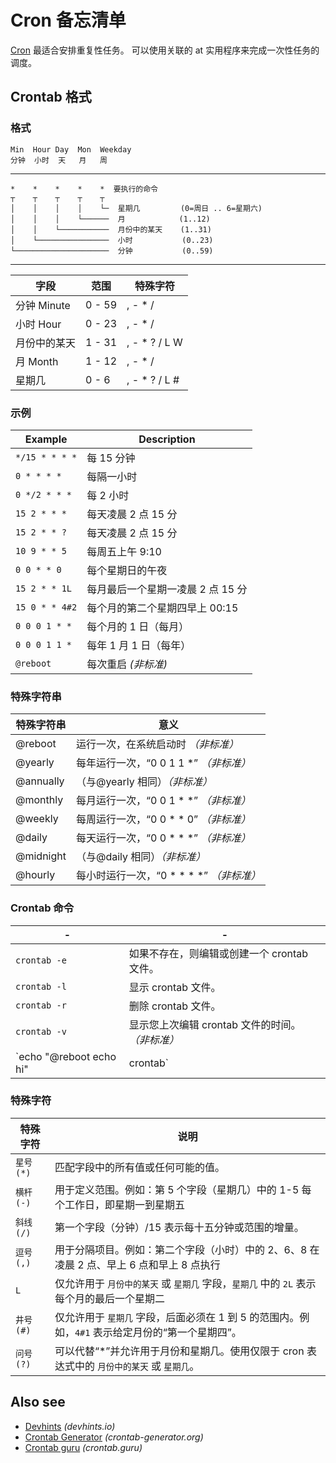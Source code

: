 Cron 备忘清单
===


[Cron](https://en.wikipedia.org/wiki/Cron) 最适合安排重复性任务。 可以使用关联的 at 实用程序来完成一次性任务的调度。

Crontab 格式
------
<!--rehype:body-class=cols-2-->

### 格式

```
Min  Hour Day  Mon  Weekday
分钟  小时  天   月   周
```

-------

```
*    *    *    *    *  要执行的命令
┬    ┬    ┬    ┬    ┬
│    │    │    │    └─  星期几         (0=周日 .. 6=星期六)
│    │    │    └──────  月            (1..12)
│    │    └───────────  月份中的某天    (1..31)
│    └────────────────  小时           (0..23)
└─────────────────────  分钟           (0..59)
```

------

| 字段          | 范围   | 特殊字符             |
|--------------|--------|--------------------|
| 分钟 Minute   | 0 - 59 | , - * /            |
| 小时 Hour     | 0 - 23 | , - * /            |
| 月份中的某天   | 1 - 31 | , - * ? / L W      |
| 月 Month     | 1 - 12 | , - * /            |
| 星期几        | 0 - 6  | , - * ? / L #      |
<!--rehype:className=show-header -->


### 示例

| Example        | Description            |
|----------------|------------------------|
| `*/15 * * * *` | 每 15 分钟   |
| `0 * * * *`    | 每隔一小时   |
| `0 */2 * * *`  | 每 2 小时   |
| `15 2 * * *`   | 每天凌晨 2 点 15 分   |
| `15 2 * * ?`   | 每天凌晨 2 点 15 分   |
| `10 9 * * 5`   | 每周五上午 9:10   |
| `0 0 * * 0`    | 每个星期日的午夜   |
| `15 2 * * 1L`  | 每月最后一个星期一凌晨 2 点 15 分   |
| `15 0 * * 4#2` | 每个月的第二个星期四早上 00:15   |
| `0 0 0 1 * *`  | 每个月的 1 日（每月）   |
| `0 0 0 1 1 *`  | 每年 1 月 1 日（每年）   |
| `@reboot`      | 每次重启 _(非标准)_   |


### 特殊字符串

| 特殊字符串       | 意义                                            |
|----------------|----------------------------------------------------|
| @reboot        | 运行一次，在系统启动时 _（非标准）_ |
| @yearly        | 每年运行一次，“0 0 1 1 *” _（非标准）_ |
| @annually      | （与@yearly 相同）_（非标准）_ |
| @monthly       | 每月运行一次，“0 0 1 * *” _（非标准）_ |
| @weekly        | 每周运行一次，“0 0 * * 0” _（非标准）_ |
| @daily         | 每天运行一次，“0 0 * * *” _（非标准）_ |
| @midnight      | （与@daily 相同）_（非标准）_ |
| @hourly        | 每小时运行一次，“0 * * * *” _（非标准）_ |
<!--rehype:className=show-header -->


### Crontab 命令

| -            | -                                           |
|--------------|---------------------------------------------|
| `crontab -e` | 如果不存在，则编辑或创建一个 crontab 文件。       |
| `crontab -l` | 显示 crontab 文件。 |
| `crontab -r` | 删除 crontab 文件。 |
| `crontab -v` | 显示您上次编辑 crontab 文件的时间。 _（非标准）_ |
| `echo "@reboot echo hi" | crontab` | 轻松添加任务 |


### 特殊字符
<!--rehype:wrap-class=col-span-2-->

| 特殊字符             | 说明 |
|---------------------|------------|
`星号(*)`  | 匹配字段中的所有值或任何可能的值。
`横杆(-)`  | 用于定义范围。例如：第 5 个字段（星期几）中的 1-5 每个工作日，即星期一到星期五
`斜线 (/)` | 第一个字段（分钟）/15 表示每十五分钟或范围的增量。
`逗号(,)`  | 用于分隔项目。例如：第二个字段（小时）中的 2、6、8 在凌晨 2 点、早上 6 点和早上 8 点执行
`L`       | 仅允许用于 `月份中的某天` 或 `星期几` 字段，`星期几` 中的 `2L` 表示每个月的最后一个星期二
`井号 (#)` | 仅允许用于 `星期几` 字段，后面必须在 1 到 5 的范围内。例如，`4#1` 表示给定月份的“第一个星期四”。
`问号(?)`  | 可以代替“*”并允许用于月份和星期几。使用仅限于 cron 表达式中的 `月份中的某天` 或 `星期几`。
<!--rehype:className=show-header -->


## Also see

* [Devhints](https://devhints.io/cron) _(devhints.io)_
* [Crontab Generator](https://crontab-generator.org/) _(crontab-generator.org)_
* [Crontab guru](https://crontab.guru/) _(crontab.guru)_